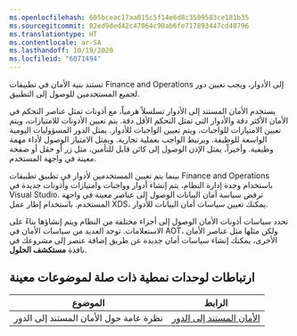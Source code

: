 ```yaml
---
ms.openlocfilehash: 605bceac17aa015c5f14e6d8c3509583ce181b35
ms.sourcegitcommit: 82ed9ded42c47064c90ab6fe717893447cd48796
ms.translationtype: HT
ms.contentlocale: ar-SA
ms.lasthandoff: 10/19/2020
ms.locfileid: "6071494"
---
```

تستند بنية الأمان في تطبيقات Finance and Operations إلى الأدوار، ويجب تعيين دور لجميع المستخدمين للوصول إلى التطبيق. 

يستخدم الأمان المستند إلى الأدوار تسلسلاً هرمياً، مع أذونات تمثل عناصر التحكم في الأمان الأكثر دقة والأدوار التي تمثل التحكم الأقل دقة. يتم تعيين الأذونات للامتيازات، ويتم تعيين الامتيازات للواجبات، ويتم تعيين الواجبات للأدوار. يمثل الدور المسؤوليات اليومية الواسعة للوظيفة. ويرتبط الواجب بعملية تجارية. ويمثل الامتياز الوصول لأداء مهمة وظيفية. وأخيراً، يمثل الإذن الوصول إلى كائن قابل للتأمين، مثل زر أو حقل أو صفحة معينة في واجهة المستخدم.

بينما يتم تعيين المستخدمين لأدوار في تطبيق تطبيقات Finance and Operations باستخدام وحدة إدارة النظام، يتم إنشاء أدوار وواجبات وامتيازات وأذونات جديدة في Visual Studio. ترفض سياسة أمان البيانات الوصول إلى عناصر معينة في واجهة المستخدم.
باستخدام إطار عمل XDS، يمكنك تعيين سياسات أمان البيانات للأدوار.

تحدد سياسات أذونات الأمان الوصول إلى أجزاء مختلفة من النظام ويتم إنشاؤها بناءً على الاستعلامات. توجد العديد من سياسات الأمان في AOT، ولكن مثلها مثل عناصر الأمان الأخرى، يمكنك إنشاء سياسات أمان جديدة عن طريق إضافة عنصر إلى مشروعك في نافذة **مستكشف الحلول**. 

## <a name="links-to-related-modules-and-sites-for-specific-topics"></a>ارتباطات لوحدات نمطية ذات صلة لموضوعات معينة 


| الموضوع | الرابط|
 | ------------- | ------------- |
 | نظرة عامة حول الأمان المستند إلى الدور   | [الأمان المستند إلى الدور](https://docs.microsoft.com/dynamics365/fin-ops-core/dev-itpro/sysadmin/role-based-security/?azure-portal=true)|

